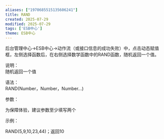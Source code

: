 ```yaml
---
aliases: ["1970685515135606241"]
title: RAND
created: 2025-07-29
modified: 2025-07-29
tags: ['ESB中心']
theme: ESB中心
---
```


后台管理中心->ESB中心->动作流（或接口信息的成功失败）中，点击动态赋值框，左侧选择函数后，在右侧选择数学函数中的RAND函数，随机返回一个值。

说明：  
随机返回一个值

语法：  
RAND(Number，Number，Number...)  

参数：

为保障体验，建议参数至少填写两个

示例：

RAND(5,9,10,23,44)；返回10